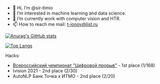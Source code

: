 - 👋 Hi, I’m @sir-timio
- 👀 I’m interested in machine learning and data science.
- 🌱 I’m currently work with computer vision and HTR.
- 📫 How to reach me 
            mail: t-ionov@list.ru
           
[![Anurag's GitHub stats](https://github-readme-stats.vercel.app/api?username=sir-timio)](https://github.com/sir-timio/github-readme-stats)

[![Top Langs](https://github-readme-stats.vercel.app/api/top-langs/?username=sir-timio&layout=compact)](https://github.com/sir-timio)

Hacks:
- [Всероссийский чемпионат "Цифровой прорыв"](https://lk.hacks-ai.ru/758467/champ/885303) - 1st place (1/168)
- Ivision 2021 - 2nd place  (2/30)
- AutoNLP Банк Точка х ИТМО - 2nd place (2/20)
<!---
sir-timio/sir-timio is a ✨ special ✨ repository because its `README.md` (this file) appears on your GitHub profile.
You can click the Preview link to take a look at your changes.
--->
